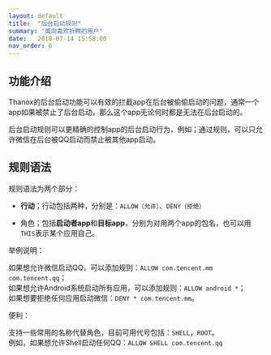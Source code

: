 ```yaml
---
layout: default
title:  "后台启动规则"
summary: "面向喜欢折腾的用户"
date:   2018-07-14 15:58:00
nav_order: 6
---
```

<!-- more -->

## 功能介绍
Thanox的后台启动功能可以有效的拦截app在后台被偷偷启动的问题，通常一个app如果被禁止了后台启动，那么这个app无论何时都是无法在后台启动的。



后台启动规则可以更精确的控制app的后台启动行为，例如；通过规则，可以只允许微信在后台被QQ启动而禁止被其他app启动。


## 规则语法
规则语法为两个部分：

* **行动**；行动包括两种，分别是：```ALLOW（允许）```、```DENY（拒绝）```

* 角色；包括**启动者app**和**目标app**，分别为对用两个app的包名，也可以用`THIS`表示某个应用自己。



举例说明：

如果想允许微信启动QQ，可以添加规则：```ALLOW com.tencent.mm com.tencent.qq```；  
如果想允许Android系统启动所有应用，可以添加规则：```ALLOW android *```；  
如果想要拒绝任何应用启动微信：```DENY * com.tencent.mm```。  



便利：

支持一些常用的名称代替角色，目前可用代号包括：`SHELL`，`ROOT`。    
例如，如果想允许Shell启动任何QQ：```ALLOW SHELL com.tencent.qq```